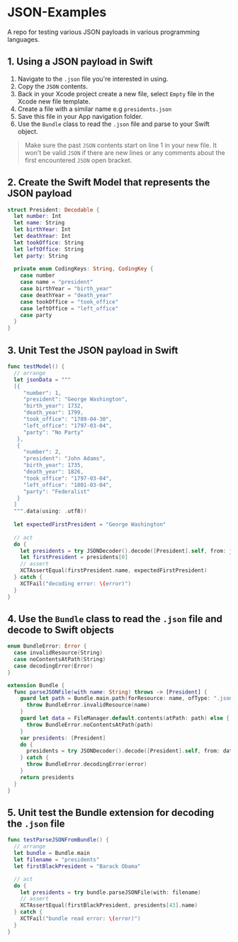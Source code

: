 # JSON-Examples

A repo for testing various JSON payloads in various programming languages. 

## 1. Using a JSON payload in Swift 

1. Navigate to the `.json` file you're interested in using.
2. Copy the `JSON` contents. 
3. Back in your Xcode project create a new file, select `Empty` file in the Xcode new file template.
4. Create a file with a similar name e.g `presidents.json`
5. Save this file in your App navigation folder. 
6. Use the `Bundle` class to read the `.json` file and parse to your Swift object. 

> Make sure the past `JSON` contents start on line 1 in your new file. It won't be valid `JSON` if there are new lines or any comments about the first encountered `JSON` open bracket. 

## 2. Create the Swift Model that represents the JSON payload 

```swift 
struct President: Decodable {
  let number: Int
  let name: String
  let birthYear: Int
  let deathYear: Int
  let tookOffice: String
  let leftOffice: String
  let party: String
  
  private enum CodingKeys: String, CodingKey {
    case number
    case name = "president"
    case birthYear = "birth_year"
    case deathYear = "death_year"
    case tookOffice = "took_office"
    case leftOffice = "left_office"
    case party
  }
}
```

## 3. Unit Test the JSON payload in Swift 

```swift 
func testModel() {
  // arrange
  let jsonData = """
  [{
     "number": 1,
     "president": "George Washington",
     "birth_year": 1732,
     "death_year": 1799,
     "took_office": "1789-04-30",
     "left_office": "1797-03-04",
     "party": "No Party"
   },
   {
     "number": 2,
     "president": "John Adams",
     "birth_year": 1735,
     "death_year": 1826,
     "took_office": "1797-03-04",
     "left_office": "1801-03-04",
     "party": "Federalist"
   }
  ]
  """.data(using: .utf8)!
  
  let expectedFirstPresident = "George Washington"
  
  // act
  do {
    let presidents = try JSONDecoder().decode([President].self, from: jsonData)
    let firstPresident = presidents[0]
    // assert
    XCTAssertEqual(firstPresident.name, expectedFirstPresident)
  } catch {
    XCTFail("decoding error: \(error)")
  }
}
```

## 4. Use the `Bundle` class to read the `.json` file and decode to Swift objects

```swift 
enum BundleError: Error {
  case invalidResource(String)
  case noContentsAtPath(String)
  case decodingError(Error)
}

extension Bundle {
  func parseJSONFile(with name: String) throws -> [President] {
    guard let path = Bundle.main.path(forResource: name, ofType: ".json") else {
      throw BundleError.invalidResource(name)
    }
    guard let data = FileManager.default.contents(atPath: path) else {
      throw BundleError.noContentsAtPath(path)
    }
    var presidents: [President]
    do {
      presidents = try JSONDecoder().decode([President].self, from: data)
    } catch {
      throw BundleError.decodingError(error)
    }
    return presidents
  }
}
```

## 5. Unit test the Bundle extension for decoding the `.json` file 

```swift 
func testParseJSONFromBundle() {
  // arrange
  let bundle = Bundle.main
  let filename = "presidents"
  let firstBlackPresident = "Barack Obama"

  // act
  do {
    let presidents = try bundle.parseJSONFile(with: filename)
    // assert
    XCTAssertEqual(firstBlackPresident, presidents[43].name)
  } catch {
    XCTFail("bundle read error: \(error)")
  }
}
```
